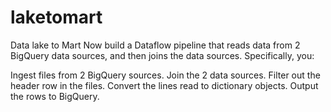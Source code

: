 # laketomart

Data lake to Mart
Now build a Dataflow pipeline that reads data from 2 BigQuery data sources, and then joins the data sources. Specifically, you:

Ingest files from 2 BigQuery sources.
Join the 2 data sources.
Filter out the header row in the files.
Convert the lines read to dictionary objects.
Output the rows to BigQuery.
